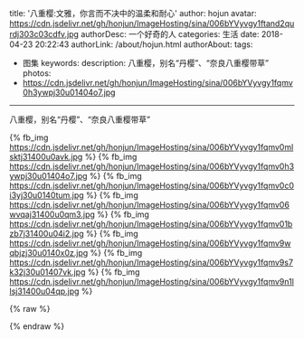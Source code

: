 title: '八重樱:文雅，你言而不决中的温柔和耐心'
author: hojun
avatar: https://cdn.jsdelivr.net/gh/honjun/ImageHosting/sina/006bYVyvgy1ftand2qurdj303c03cdfv.jpg
authorDesc: 一个好奇的人
categories: 生活
date: 2018-04-23 20:22:43
authorLink: /about/hojun.html
authorAbout:
tags:
 - 图集
keywords:
description: 八重樱，别名“丹樱”、“奈良八重樱带草”
photos:
 - https://cdn.jsdelivr.net/gh/honjun/ImageHosting/sina/006bYVyvgy1fqmv0h3ywpj30u01404o7.jpg
---
八重樱，别名“丹樱”、“奈良八重樱带草”

{% fb_img https://cdn.jsdelivr.net/gh/honjun/ImageHosting/sina/006bYVyvgy1fqmv0mlsktj31400u0avk.jpg %}
{% fb_img https://cdn.jsdelivr.net/gh/honjun/ImageHosting/sina/006bYVyvgy1fqmv0h3ywpj30u01404o7.jpg %}
{% fb_img https://cdn.jsdelivr.net/gh/honjun/ImageHosting/sina/006bYVyvgy1fqmv0c0i3yj30u0140tum.jpg %}
{% fb_img https://cdn.jsdelivr.net/gh/honjun/ImageHosting/sina/006bYVyvgy1fqmv06wvqaj31400u0qm3.jpg %}
{% fb_img https://cdn.jsdelivr.net/gh/honjun/ImageHosting/sina/006bYVyvgy1fqmv01bzb7j31400u04i2.jpg %}
{% fb_img https://cdn.jsdelivr.net/gh/honjun/ImageHosting/sina/006bYVyvgy1fqmv9wqbjzj30u0140x0z.jpg %}
{% fb_img https://cdn.jsdelivr.net/gh/honjun/ImageHosting/sina/006bYVyvgy1fqmv9s7k32j30u01407vk.jpg %}
{% fb_img https://cdn.jsdelivr.net/gh/honjun/ImageHosting/sina/006bYVyvgy1fqmv9n1llsj31400u04qp.jpg %}

{% raw %}
<link rel="stylesheet" href="/css/sakura.css" />
<script type="text/javascript" src="/js/jquery.min.js"></script>
<script type="text/javascript" src="/js/snowfall.jquery.js"></script>
<script type="text/javascript" src="/js/snowfall.jquery.js"></script>

<script>
    function sakuraInit() {
        $(document).snowfall('clear');
        if (document.body.clientWidth > 600) {
            $(document).snowfall({image:"/images/sakura/1.png", flakeCount:50, minSpeed:1, minSize:8, maxSize:15,});
            $(document).snowfall({image:"/images/sakura/1.png", flakeCount:50, minSpeed:1, minSize:8, maxSize:15,});
            $(document).snowfall({image:"/images/sakura/2.png", flakeCount:50, minSpeed:1, minSize:8, maxSize:15,});
            $(document).snowfall({image:"/images/sakura/4.png", flakeCount:50, minSpeed:1, minSize:8, maxSize:15,});
        } else {
            $(document).snowfall({image:"/images/sakura/1.png", flakeCount:30, minSpeed:1, minSize:8, maxSize:15,});
            $(document).snowfall({image:"/images/sakura/1.png", flakeCount:30, minSpeed:1, minSize:8, maxSize:15,});
            $(document).snowfall({image:"/images/sakura/2.png", flakeCount:30, minSpeed:1, minSize:8, maxSize:15,});
            $(document).snowfall({image:"/images/sakura/4.png", flakeCount:30, minSpeed:1, minSize:8, maxSize:15,});
        }
    }
    window.onload = sakuraInit();
</script>
{% endraw %}